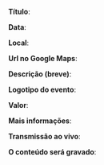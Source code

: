 **Título**: 
  
**Data**: 

**Local**: 

**Url no Google Maps**:

**Descrição (breve)**:

**Logotipo do evento**: 

**Valor**: 

**Mais informações**: 

**Transmissão ao vivo**:

**O conteúdo será gravado**:
